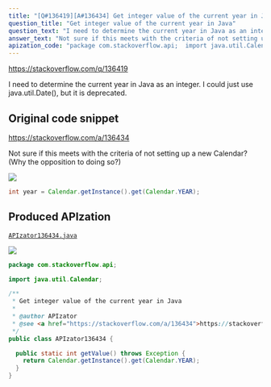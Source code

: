 ```yaml
---
title: "[Q#136419][A#136434] Get integer value of the current year in Java"
question_title: "Get integer value of the current year in Java"
question_text: "I need to determine the current year in Java as an integer. I could just use java.util.Date(), but it is deprecated."
answer_text: "Not sure if this meets with the criteria of not setting up a new Calendar?  (Why the opposition to doing so?)"
apization_code: "package com.stackoverflow.api;  import java.util.Calendar;  /**  * Get integer value of the current year in Java  *  * @author APIzator  * @see <a href=\"https://stackoverflow.com/a/136434\">https://stackoverflow.com/a/136434</a>  */ public class APIzator136434 {    public static int getValue() throws Exception {     return Calendar.getInstance().get(Calendar.YEAR);   } }"
---
```


https://stackoverflow.com/q/136419

I need to determine the current year in Java as an integer. I could just use java.util.Date(), but it is deprecated.



## Original code snippet

https://stackoverflow.com/a/136434

Not sure if this meets with the criteria of not setting up a new Calendar?  (Why the opposition to doing so?)

<div class="code-logo"><img src="/stackoverflow.png" /></div>

```java
int year = Calendar.getInstance().get(Calendar.YEAR);
```

## Produced APIzation

[`APIzator136434.java`](https://github.com/blind-papers/apization-temp-data/raw/main/search/APIzator136434.java)

<div class="code-logo"><img src="/apizator.png" /></div>

```java
package com.stackoverflow.api;

import java.util.Calendar;

/**
 * Get integer value of the current year in Java
 *
 * @author APIzator
 * @see <a href="https://stackoverflow.com/a/136434">https://stackoverflow.com/a/136434</a>
 */
public class APIzator136434 {

  public static int getValue() throws Exception {
    return Calendar.getInstance().get(Calendar.YEAR);
  }
}

```